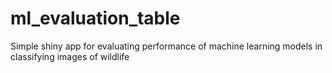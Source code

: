 # ml_evaluation_table
 Simple shiny app for evaluating performance of machine learning models in classifying images of wildlife

